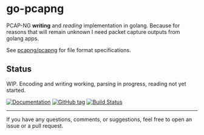 # go-pcapng

PCAP-NG **writing** and *reading* implementation in golang. Because for reasons that will remain unknown I need packet capture outputs from golang apps.

See [pcapng/pcapng](https://github.com/pcapng/pcapng) for file format specifications.

## Status

WIP. Encoding and writing working, parsing in progress, reading not yet started. 

[![Documentation](https://img.shields.io/badge/docs-godoc-blue.svg)](https://godoc.org/github.com/ryankurte/go-pcapng)
[![GitHub tag](https://img.shields.io/github/tag/ryankurte/go-pcapng.svg)](https://github.com/ryankurte/go-pcapng)
[![Build Status](https://travis-ci.org/ryankurte/go-pcapng.svg?branch=master)](https://travis-ci.org/ryankurte/go-pcapng)


---

If you have any questions, comments, or suggestions, feel free to open an issue or a pull request.
